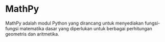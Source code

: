 # MathPy
MathPy adalah modul Python yang dirancang untuk menyediakan fungsi-fungsi matematika dasar yang diperlukan untuk berbagai perhitungan geometris dan aritmetika. 
